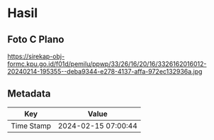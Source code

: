 # Hasil

## Foto C Plano

https://sirekap-obj-formc.kpu.go.id/f01d/pemilu/ppwp/33/26/16/20/16/3326162016012-20240214-195355--deba9344-e278-4137-affa-972ec132936a.jpg


## Metadata

| Key        | Value               |
| ---------- | ------------------- |
| Time Stamp | 2024-02-15 07:00:44 |



